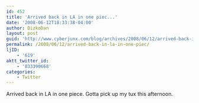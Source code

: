 ```yaml
---
id: 452
title: 'Arrived back in LA in one piec...'
date: '2008-06-12T18:33:38-04:00'
author: DizkoDan
layout: post
guid: 'http://www.cyberjunx.com/blog/archives/2008/06/12/arrived-back-in-la-in-one-piec/'
permalink: /2008/06/12/arrived-back-in-la-in-one-piec/
ljID:
    - '619'
aktt_twitter_id:
    - '833390668'
categories:
    - Twitter
---
```


Arrived back in LA in one piece. Gotta pick up my tux this afternoon.
